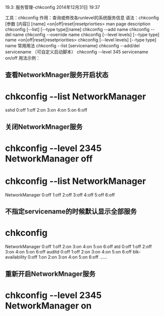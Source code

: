 19.3: 服务管理-chkconfig
2014年12月31日
19:37
 
工具：chkconfig
作用：查询或修改各runlevel的系统服务信息
语法：chkconfig [参数 [内容]] [name] <on|off|reset|resetpriorties>
man page description
chkconfig [--list] [--type type][name]
chkconfig --add name
chkconfig --del name
chkconfig --override name
chkconfig [--level levels] [--type type] name <on|off|reset|resetpriorities>
chkconfig [--level levels] [--type type] name
常用用法
chkconfig --list [servicename]
chkconfig --add/del servicename （可自定义启动脚本）
chkconfig --level 345 servicename on/off
用法示例：
## 查看NetworkMnager服务开启状态
# chkconfig --list NetworkManager
sshd            0:off   1:off   2:on    3:on    4:on    5:on    6:off
 
## 关闭NetworkMnager服务
# chkconfig --level 2345 NetworkManager off
# chkconfig --list NetworkManager
NetworkManager  0:off   1:off   2:off   3:off   4:off   5:off   6:off
 
## 不指定servicename的时候默认显示全部服务
# chkconfig
NetworkManager  0:off   1:off   2:on    3:on    4:on    5:on    6:off
atd             0:off   1:off   2:off   3:on    4:on    5:on    6:off
auditd          0:off   1:off   2:on    3:on    4:on    5:on    6:off
blk-availability        0:off   1:on    2:on    3:on    4:on    5:on    6:off
......
 
## 重新开启NetworkMnager服务
# chkconfig --level 2345 NetworkManager on
